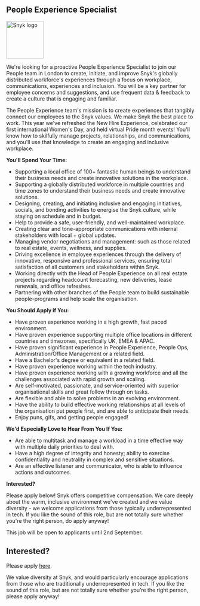 People Experience Specialist
---

<img src="https://res.cloudinary.com/snyk/image/upload/v1537345894/press-kit/brand/logo-black.png" width="100" alt="Snyk logo" />

<p>We're looking for a proactive People Experience Specialist to join our People team in London to create, initiate, and improve Snyk's globally distributed workforce's experiences through a focus on workplace, communications, experiences and inclusion. You will be a key partner for employee concerns and suggestions, and use frequent data &amp; feedback to create a culture that is engaging and familiar.</p>
<p>The People Experience team's mission is to create experiences that tangibly connect our employees to the Snyk values. We make Snyk the best place to work. This year we've refreshed the New Hire Experience, celebrated our first international Women's Day, and held virtual Pride month events! You'll know how to skilfully manage projects, relationships, and communications, and you'll use that knowledge to create an engaging and inclusive workplace.&nbsp;</p>
<p><strong>You'll Spend Your Time:&nbsp;</strong></p>
<ul>
<li>Supporting a local office of 100+ fantastic human beings to understand their business needs and create innovative solutions in the workplace.</li>
<li>Supporting a globally distributed workforce in multiple countries and time zones to understand their business needs and create innovative solutions.&nbsp;</li>
<li>Designing, creating, and initiating inclusive and engaging initiatives, socials, and bonding activities to energise the Snyk culture, while staying on schedule and in budget.&nbsp;</li>
<li>Help to provide a safe, user-friendly, and well-maintained workplace.&nbsp;</li>
<li>Creating clear and tone-appropriate communications with internal stakeholders with local + global updates.&nbsp;</li>
<li>Managing vendor negotiations and management: such as those related to real estate, events, wellness, and supplies.&nbsp;</li>
<li>Driving excellence in employee experiences through the delivery of innovative, responsive and professional services, ensuring total satisfaction of all customers and stakeholders within Snyk.&nbsp;</li>
<li>Working directly with the Head of People Experience on all real estate projects regarding headcount forecasting, new deliveries, lease renewals, and office refreshes.&nbsp;</li>
<li>Partnering with other branches of the People team to build sustainable people-programs and help scale the organisation.&nbsp;</li>
</ul>
<p><strong>You Should Apply if You:&nbsp;</strong></p>
<ul>
<li>Have proven experience working in a high growth, fast paced environment.&nbsp;</li>
<li>Have proven experience supporting multiple office locations in different countries and timezones, specifically UK, EMEA &amp; APAC.&nbsp;</li>
<li>Have proven significant experience in People Experience, People Ops, Administration/Office Management or a related field.&nbsp;</li>
<li>Have a Bachelor's degree or equivalent in a related field.&nbsp;</li>
<li>Have proven experience working within the tech industry.</li>
<li>Have proven experience working with a growing workforce and all the challenges associated with rapid growth and scaling.&nbsp;</li>
<li>Are self-motivated, passionate, and service-oriented with superior organisational skills and great follow through on tasks.&nbsp;</li>
<li>Are flexible and able to solve problems in an evolving environment.&nbsp;</li>
<li>Have the ability to build effective working relationships at all levels of the organisation put people first, and are able to anticipate their needs.&nbsp;</li>
<li>Enjoy puns, gifs, and getting people engaged!</li>
</ul>
<p><strong>We'd Especially Love to Hear From You If You:&nbsp;</strong></p>
<ul>
<li>Are able to multitask and manage a workload in a time effective way with multiple daily priorities to deal with.</li>
<li>Have a high degree of integrity and honesty; ability to exercise confidentiality and neutrality in complex and sensitive situations.</li>
<li>Are an effective listener and communicator, who is able to influence actions and outcomes.&nbsp;</li>
</ul>
<p><strong>Interested?</strong></p>
<p>Please apply below! Snyk offers competitive compensation. We care deeply about the warm, inclusive environment we've created and we value diversity - we welcome applications from those typically underrepresented in tech. If you like the sound of this role, but are not totally sure whether you're the right person, do apply anyway!</p>
<p>This job will be open to applicants until 2nd September.</p>

Interested?
---

Please apply [here](https://boards.greenhouse.io/snyk/jobs/4184191002#app).

We value diversity at Snyk, and would particularly encourage applications from those who are traditionally underrepresented in tech.
If you like the sound of this role, but are not totally sure whether you’re the right person, please apply anyway!
